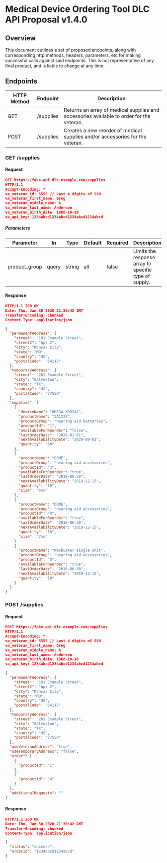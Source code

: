 # Medical Device Ordering Tool DLC API Proposal v1.4.0

## Overview

This document outlines a set of proposed endpoints, along with corresponding http methods, headers, parameters, etc for making successful calls against said endpoints. This is not representative of any final product, and is liable to change at any time.

## Endpoints

| HTTP Method | Endpoint         | Description                                                                              |
|-------------|------------------|------------------------------------------------------------------------------------------|
| GET         | /supplies        | Returns an array of medical supplies and accessories available to order for the veteran. |
| POST        | /supplies        | Creates a new reorder of medical supplies and/or accessories for the veteran.            |


### GET /supplies

#### Request

``` json
GET https://fake-api.dlc-example.com/supplies
HTTP/1.1
Accept-Encoding: *
va_veteran_id: 5555 // Last 4 digits of SSN
va_veteran_first_name: Greg 
va_veteran_middle_name: A
va_veteran_last_name: Anderson
va_veteran_birth_date: 1968-10-10
va_api_key: 1234abcd1234abcd1234abcd1234abcd
```

##### Parameters

| Parameter	         | In    | Type   | Default | Required | Description                                           |
|--------------------|-------|--------|---------|----------|-------------------------------------------------------|
| product_group      | query | string | all     | false    | Limits the response array to specific type of supply. |

#### Response

```json
HTTP/1.1 200 OK
Date: Thu, Jan 30 2020 21:30:42 GMT
Transfer-Encoding: chunked
Content-Type: application/json

{
  "permanentAddress": {
    "street": "101 Example Street",
    "street2": "Apt 2",
    "city": "Kansas City",
    "state": "MO",
    "country": "US",
    "postalCode": "64117"
  },
  "temporaryAddress": {
    "street": "201 Example Street",
    "city": "Galveston",
    "state": "TX",
    "country": "US",
    "postalCode": "77550"
  },
  "supplies": [
    {
      "deviceName": "OMEGA XD3241",
      "productName": "ZA1239",
      "productGroup": "hearing aid batteries",
      "productId": "1",
      "availableForReorder": "false",
      "lastOrderDate": "2020-01-01",
      "nextAvailabilityDate": "2020-09-01",
      "quantity": "60"
    },
    {
      "productName": "DOME",
      "productGroup": "hearing aid accessories",
      "productId": "3",
      "availableForReorder": "true",
      "lastOrderDate": "2019-06-30",
      "nextAvailabilityDate": "2019-12-15",
      "quantity": "10",
      "size": "6mm"
    },
    {
      "productName": "DOME",
      "productGroup": "hearing aid accessories",
      "productId": "4",
      "availableForReorder": "true",
      "lastOrderDate": "2019-06-30",
      "nextAvailabilityDate": "2019-12-15",
      "quantity": "10",
      "size": "7mm"
    }
    {
      "productName": "Waxbuster single unit",
      "productGroup": "hearing aid accessories",
      "productId": "5",
      "availableForReorder": "true",
      "lastOrderDate": "2019-06-30",
      "nextAvailabilityDate": "2019-12-15",
      "quantity": "10"
    }
  ]
}
```

### POST /supplies

#### Request

```json
POST https://fake-api.dlc-example.com/supplies
HTTP/1.1
Accept-Encoding: *
va_veteran_id: 5555 // Last 4 digits of SSN
va_veteran_first_name: Greg
va_veteran_middle_name: A
va_veteran_last_name: Anderson
va_veteran_birth_date: 1968-10-10
va_api_key: 1234abcd1234abcd1234abcd1234abcd

{
  "permanentAddress": {
    "street": "101 Example Street",
    "street2": "Apt 2",
    "city": "Kansas City",
    "state": "MO",
    "country": "US",
    "postalCode": "64117"
  },
  "temporaryAddress": {
    "street": "201 Example Street",
    "city": "Galveston",
    "state": "TX",
    "country": "US",
    "postalCode": "77550"
  },
  "useVeteranAddress": "true",
  "useTemporaryAddress": "false",
  "order": [
    {
      "productId": "1"
    },
    {
      "productId": "4"
    }
  ],
  "additionalRequests": ""
}
```

#### Response

```json
HTTP/1.1 200 OK
Date: Thu, Jan 30 2020 21:30:42 GMT
Transfer-Encoding: chunked
Content-Type: application/json

{
  "status": "success",
  "orderId": "1234abcd1234abcd"
}
```
